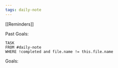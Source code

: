 ```yaml
---
tags: daily-note
---
```

[[Reminders]]

Past Goals:
```dataview
TASK
FROM #daily-note 
WHERE !completed and file.name != this.file.name
```

Goals:
